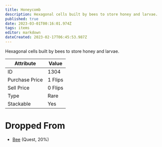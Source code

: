 ```yaml
---
title: Honeycomb
description: Hexagonal cells built by bees to store honey and larvae.
published: true
date: 2023-03-01T00:16:01.974Z
tags: items
editor: markdown
dateCreated: 2023-02-17T06:45:53.987Z
---
```


Hexagonal cells built by bees to store honey and larvae.

|Attribute|Value|
|-|-|
|ID|1304|
|Purchase Price|1 Flips|
|Sell Price|0 Flips|
|Type|Rare|
|Stackable|Yes|


# Dropped From
 * [Bee](/monsters/bee) (Quest, 20%)
